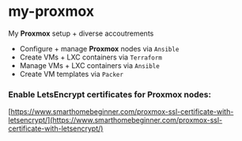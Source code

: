 # my-proxmox
My **Proxmox** setup + diverse accoutrements

- Configure + manage **Proxmox** nodes via `Ansible`
- Create VMs + LXC containers via `Terraform`
- Manage VMs + LXC containers via `Ansible`
- Create VM templates via `Packer`

### Enable LetsEncrypt certificates for Proxmox nodes:
[https://www.smarthomebeginner.com/proxmox-ssl-certificate-with-letsencrypt/](https://www.smarthomebeginner.com/proxmox-ssl-certificate-with-letsencrypt/)
